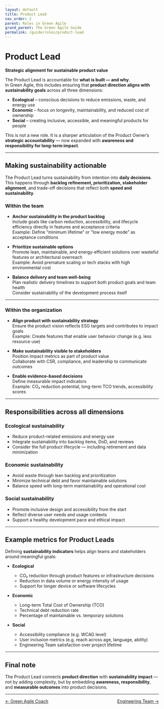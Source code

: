 ```yaml
---
layout: default
title: Product Lead
nav_order: 2
parent: Roles in Green Agile
grand_parent: The Green Agile Guide
permalink: /guide/roles/product-lead
---
```


# Product Lead

**Strategic alignment for sustainable product value**

The Product Lead is accountable for **what is built — and why**.  
In Green Agile, this includes ensuring that **product direction aligns with sustainability goals** across all three dimensions:

- **Ecological** – conscious decisions to reduce emissions, waste, and energy use  
- **Economic** – focus on longevity, maintainability, and reduced cost of ownership  
- **Social** – creating inclusive, accessible, and meaningful products for people

This is not a new role. It is a sharper articulation of the Product Owner’s **strategic accountability** — now expanded with **awareness and responsibility for long-term impact**.

---

## Making sustainability actionable

The Product Lead turns sustainability from intention into **daily decisions**.  
This happens through **backlog refinement, prioritization, stakeholder alignment**, and trade-off decisions that reflect both **speed and sustainability**.

### Within the team

- **Anchor sustainability in the product backlog**  
  Include goals like carbon reduction, accessibility, and lifecycle efficiency directly in features and acceptance criteria  
  Example: Define “minimum lifetime” or “low energy mode” as acceptance conditions

- **Prioritize sustainable options**  
  Promote lean, maintainable, and energy-efficient solutions over wasteful features or architectural overreach  
  Example: Avoid premature scaling or tech stacks with high environmental cost

- **Balance delivery and team well-being**  
  Plan realistic delivery timelines to support both product goals and team health  
  Consider sustainability of the development process itself

---

### Within the organization

- **Align product with sustainability strategy**  
  Ensure the product vision reflects ESG targets and contributes to impact goals  
  Example: Create features that enable user behavior change (e.g. less resource use)

- **Make sustainability visible to stakeholders**  
  Position impact metrics as part of product value  
  Collaborate with CSR, compliance, and leadership to communicate outcomes

- **Enable evidence-based decisions**  
  Define measurable impact indicators  
  Example: CO₂ reduction potential, long-term TCO trends, accessibility scores

---

## Responsibilities across all dimensions

### Ecological sustainability

- Reduce product-related emissions and energy use  
- Integrate sustainability into backlog items, DoD, and reviews  
- Consider the full product lifecycle — including retirement and data minimization

### Economic sustainability

- Avoid waste through lean backlog and prioritization  
- Minimize technical debt and favor maintainable solutions  
- Balance speed with long-term maintainability and operational cost

### Social sustainability

- Promote inclusive design and accessibility from the start  
- Reflect diverse user needs and usage contexts  
- Support a healthy development pace and ethical impact

---

## Example metrics for Product Leads

Defining **sustainability indicators** helps align teams and stakeholders around meaningful goals:

- **Ecological**  
  - CO₂ reduction through product features or infrastructure decisions  
  - Reduction in data volume or energy intensity of usage  
  - Support for longer device or software lifecycles

- **Economic**  
  - Long-term Total Cost of Ownership (TCO)  
  - Technical debt reduction rate  
  - Percentage of maintainable vs. temporary solutions

- **Social**  
  - Accessibility compliance (e.g. WCAG level)  
  - User inclusion metrics (e.g. reach across age, language, ability)  
  - Engineering Team satisfaction over project lifetime

---

## Final note

The Product Lead connects **product direction** with **sustainability impact** — not by adding complexity, but by embedding **awareness, responsibility**, and **measurable outcomes** into product decisions.

---
<div style="display: flex; justify-content: space-between;">
  <a href="/guide/roles/green-agile-coach" style="text-small">← Green Agile Coach</a>
  <a href="/guide/roles/engineering-team" style="text-small">Engineering Team →</a>
</div>